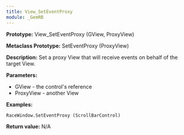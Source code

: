 ```yaml
---
title: View_SetEventProxy
module: _GemRB
---
```


**Prototype:** View_SetEventProxy (GView, ProxyView)

**Metaclass Prototype:** SetEventProxy (ProxyView)

**Description:** Set a proxy View that will receive events on behalf of the target View.

**Parameters:**
  * GView - the control's reference
  * ProxyView - another View

**Examples:**

    RaceWindow.SetEventProxy (ScrollBarControl)

**Return value:** N/A
